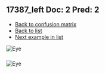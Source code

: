 ## 17387_left Doc: 2 Pred: 2
- [Back to confusion matrix](https://github.com/juliandewit/kaggle_retinopathy/blob/master/matrix.md)
- [Back to list](https://github.com/juliandewit/kaggle_retinopathy/blob/master/lists/22/list.md)
- [Next example in list](https://github.com/juliandewit/kaggle_retinopathy/blob/master/lists/22/17/17407_left.md)

![Eye](https://retinopaty.blob.core.windows.net/size1024/17387_left_2.jpeg)

### 

![Eye]()
